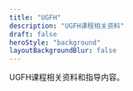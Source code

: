 ```yaml
---
title: "UGFH"
description: "UGFH课程相关资料"
draft: false
heroStyle: "background"
layoutBackgroundBlur: false
---
```


UGFH课程相关资料和指导内容。

